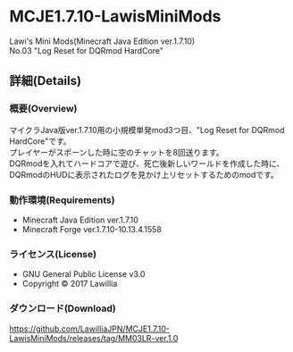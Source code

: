 # MCJE1.7.10-LawisMiniMods  
  
Lawi's Mini Mods(Minecraft Java Edition ver.1.7.10)  
No.03 "Log Reset for DQRmod HardCore"
  
## 詳細(Details)  
  
### 概要(Overview)  
マイクラJava版ver.1.7.10用の小規模単発mod3つ目、"Log Reset for DQRmod HardCore"です。  
プレイヤーがスポーンした時に空のチャットを8回送ります。  
DQRmodを入れてハードコアで遊び、死亡後新しいワールドを作成した時に、  
DQRmodのHUDに表示されたログを見かけ上リセットするためのmodです。  
  
### 動作環境(Requirements)  　
* Minecraft Java Edition ver.1.7.10  
* Minecraft Forge ver.1.7.10-10.13.4.1558  
  
### ライセンス(License)  
* GNU General Public License v3.0  
* Copyright © 2017 Lawillia  
  
### ダウンロード(Download)  
<https://github.com/LawilliaJPN/MCJE1.7.10-LawisMiniMods/releases/tag/MM03LR-ver.1.0>  
  
